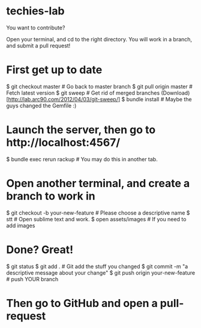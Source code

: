 # techies-lab

You want to contribute?

Open your terminal, and cd to the right directory. You will work in a branch, and submit a pull request!

# First get up to date
$ git checkout master        # Go back to master branch
$ git pull origin master     # Fetch latest version
$ git sweep                  # Get rid of merged branches (Download)[http://lab.arc90.com/2012/04/03/git-sweep/]
$ bundle install             # Maybe the guys changed the Gemfile :)

# Launch the server, then go to http://localhost:4567/
$ bundle exec rerun rackup   # You may do this in another tab.

# Open another terminal, and create a branch to work in
$ git checkout -b your-new-feature  # Please choose a descriptive name
$ stt  # Open sublime text and work.
$ open assets/images   # If you need to add images

# Done? Great!
$ git status
$ git add .  # Git add the stuff you changed
$ git commit -m "a descriptive message about your change"
$ git push origin your-new-feature  # push YOUR branch
# Then go to GitHub and open a pull-request
